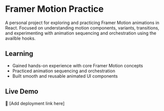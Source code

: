 # Framer Motion Practice

A personal project for exploring and practicing Framer Motion animations in React. Focused on understanding motion components, variants, transitions, and experimenting with animation sequencing and orchestration using the availble hooks.

## Learning

- Gained hands-on experience with core Framer Motion concepts
- Practiced animation sequencing and orchestration
- Built smooth and reusable animated UI components

## Live Demo

🔗 [Add deployment link here]
